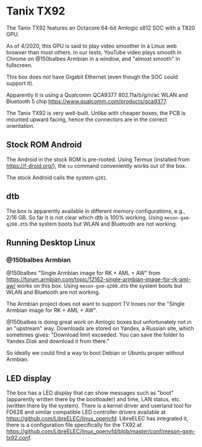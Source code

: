 # Tanix TX92

The Tanix TX92 features an Octacore 64-bit Amlogic s812 SOC with a T820 GPU. 

As of 4/2020, this GPU is said to play video smoother in a Linux web browser than most others. In our tests, YouTube video plays smooth in Chrome on @150balbes Armbian in a window, and "almost smooth" in fullscreen.

This box does _not_ have Gigabit Ethernet (even though the SOC could support it).

Apparently it is using a Qualcomm QCA9377 802.11a/b/g/n/ac WLAN and Bluetooth 5 chip https://www.qualcomm.com/products/qca9377.

The Tanix TX92 is very well-built. Unlike with cheaper boxes, the PCB is mounted upward facing, hence the connectors are in the correct orientation.

## Stock ROM Android

The Android in the stock ROM is pre-rooted. Using Termux (installed from https://f-droid.org/), the `su` command conveniently works out of the box.

The stock Android calls the system `q201`.

## dtb

The box is apparently available in different memory configurations, e.g., 2/16 GB. So far it is not clear which dtb is 100% working. Using `meson-gxm-q200.dtb` the system boots but WLAN and Bluetooth are not working.

## Running Desktop Linux

### @150balbes Armbian

@150balbes "Single Armbian image for RK + AML + AW" from https://forum.armbian.com/topic/12162-single-armbian-image-for-rk-aml-aw/ works on this box. Using `meson-gxm-q200.dtb` the system boots but WLAN and Bluetooth are not working.

The Armbian project does not want to support TV boxes nor the "Single Armbian image for RK + AML + AW".

@150balbes is doing great work on Amlogic boxes but unfortunately not in an "upstream" way. Downloads are stored on Yandex, a Russian site, which sometimes gives: "Download limit exceeded. You can save the folder to Yandex.Disk and download it from there."

So ideally we could find a way to boot Debian or Ubuntu proper without Armbian.

## LED display

The box has a LED display that can show messages such as "boot" (apparently written there by the bootloader) and time, LAN status, etc. (written there by the system). There is a kernel driver and userland tool for FD628 and similar compatible LED controller drivers available at https://github.com/LibreELEC/linux_openvfd. LibreELEC has integrated it, there is a configuration file specifically for the TX92 at https://github.com/LibreELEC/linux_openvfd/blob/master/conf/meson-gxm-tx92.conf.
